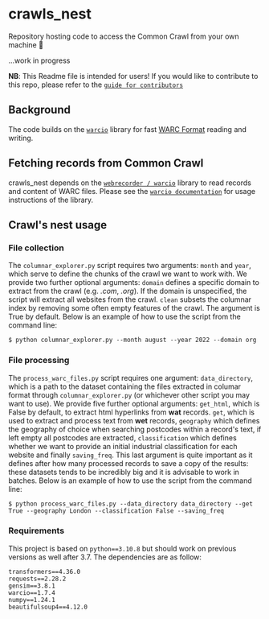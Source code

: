 # crawls_nest

Repository hosting code to access the Common Crawl from your own machine 🥳

...work in progress

**NB**: This Readme file is intended for users! If you would like to contribute to this repo, please refer to the [`guide for contributors`](https://github.com/giuliaok/crawls_nest/blob/main/guide_for_contributors.md)

Background
----------

The code builds on the [`warcio`](https://github.com/webrecorder/warcio) library for fast [WARC
Format](<https://en.wikipedia.org/wiki/Web_ARChive>) reading and writing. 

Fetching records from Common Crawl
---------

crawls_nest depends on the
[`webrecorder
/
warcio`](https://github.com/webrecorder/warcio)
library to read records and content of WARC files. Please see the
[`warcio documentation`](https://github.com/webrecorder/warcio/blob/master/README.rst) for
usage instructions of the library.

Crawl's nest usage
---------

### File collection

The ```columnar_explorer.py``` script requires two arguments: ```month``` and ```year```, which serve to define the chunks of the crawl we want to work with. We provide two further optional arguments:
```domain``` defines a specific domain to extract from the crawl (e.g. *.com*, *.org*). If the domain is unspecified, the script will extract all websites from the crawl. ```clean``` subsets the columnar index by removing some often empty features of the crawl. The argument is True by default. 
Below is an example of how to use the script from the command line:
```shell script
$ python columnar_explorer.py --month august --year 2022 --domain org
```

### File processing 

The ```process_warc_files.py``` script requires one argument: ```data_directory```, which is a path to the dataset containing the files extracted in columar format through ```columnar_explorer.py``` (or whichever other script you may want to use). We provide five further optional arguments: ```get_html```, which is False by default, to extract html hyperlinks from **wat** records. ```get```, which is used to extract and process text from **wet** records, ```geography``` which defines the geography of choice when searching postcodes within a record's text, if left empty all postcodes are extracted, ```classification``` which defines whether we want to provide an initial industrial classification for each website and finally ```saving_freq```. This last argument is quite important as it defines after how many processed records to save a copy of the results: these datasets tends to be incredibly big and it is advisable to work in batches. 
Below is an example of how to use the script from the command line: 
```shell script
$ python process_warc_files.py --data_directory data_directory --get True --geography London --classification False --saving_freq 
```

### Requirements

This project is based on ```python==3.10.8``` but should work on previous versions as well after 3.7. The dependencies are as follow:
```
transformers==4.36.0
requests==2.28.2
gensim==3.8.1
warcio==1.7.4
numpy==1.24.1
beautifulsoup4==4.12.0
```


